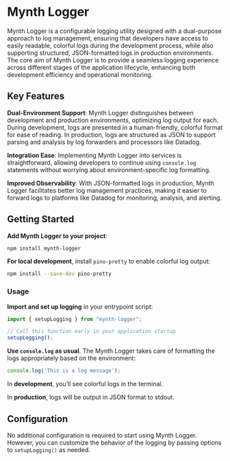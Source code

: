 # Mynth Logger

Mynth Logger is a configurable logging utility designed with a
dual-purpose approach to log management, ensuring that developers have
access to easily readable, colorful logs during the development process,
while also supporting structured, JSON-formatted logs in production
environments. The core aim of Mynth Logger is to provide a seamless
logging experience across different stages of the application lifecycle,
enhancing both development efficiency and operational monitoring.

## Key Features

**Dual-Environment Support**: Mynth Logger distinguishes between
development and production environments, optimizing log output for each.
During development, logs are presented in a human-friendly, colorful
format for ease of reading. In production, logs are structured as JSON
to support parsing and analysis by log forwarders and processors like
Datadog.

**Integration Ease**: Implementing Mynth Logger into services is
straightforward, allowing developers to continue using `console.log`
statements without worrying about environment-specific log formatting.

**Improved Observability**: With JSON-formatted logs in production,
Mynth Logger facilitates better log management practices, making it
easier to forward logs to platforms like Datadog for monitoring,
analysis, and alerting.

## Getting Started

**Add Mynth Logger to your project**:

``` bash
npm install mynth-logger
```

**For local development**, install `pino-pretty` to enable colorful log
output:

``` bash
npm install --save-dev pino-pretty
```

### Usage

**Import and set up logging** in your entrypoint script:

``` typescript
import { setupLogging } from "mynth-logger";

// Call this function early in your application startup
setupLogging();
```

**Use `console.log` as usual**. The Mynth Logger takes care of
formatting the logs appropriately based on the environment:

``` typescript
console.log('This is a log message');
```

In **development**, you’ll see colorful logs in the terminal.

In **production**, logs will be output in JSON format to stdout.

## Configuration

No additional configuration is required to start using Mynth Logger.
However, you can customize the behavior of the logging by passing
options to `setupLogging()` as needed.
